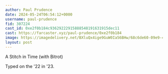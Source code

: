 ```yaml
---
author: Paul Prudence
date: 2024-05-24T06:54:12+0000
username: paul-prudence
fid: 307224
cast_id: 0xe2f0b184c93629222915888548191631915dec11
cast: https://farcaster.xyz/paul-prudence/0xe2f0b184
image: https://imagedelivery.net/BXluQx4ige9GuW0Ia56BHw/68c6de60-09e9-4ba8-106e-6ac0b0d66000/original
layout: post
---
```


A Stitch in Time (with Bitrot)

Typed on the '22 in '23.

<img src='https://imagedelivery.net/BXluQx4ige9GuW0Ia56BHw/68c6de60-09e9-4ba8-106e-6ac0b0d66000/original' alt='' referrerpolicy='no-referrer'/>
